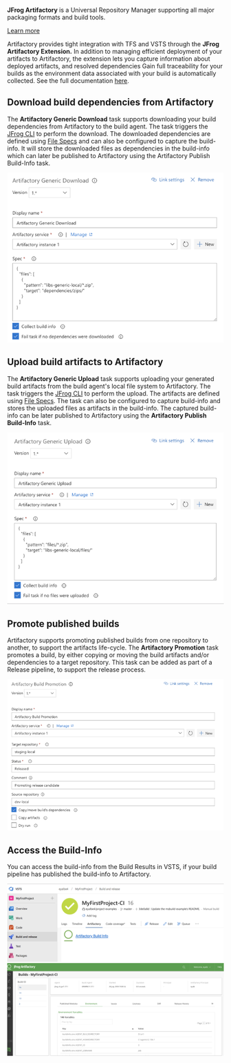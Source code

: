 **JFrog Artifactory** is a Universal Repository Manager supporting all major packaging formats and build tools.

[Learn more](https://jfrog.com/artifactory/)

Artifactory provides tight integration with TFS and VSTS through the **JFrog Artifactory Extension.** 
In addition to managing efficient deployment of your artifacts to Artifactory, 
the extension lets you capture information about deployed artifacts, 
and resolved dependencies Gain full traceability for your builds as the environment data associated with your build is automatically collected.
See the full documentation [here](https://www.jfrog.com/confluence/display/RTF/VSTS+and+TFS+Artifactory+Extension).

## Download build dependencies from Artifactory
The **Artifactory Generic Download** task supports downloading your build dependencies from Artifactory to the build agent. 
The task triggers the [JFrog CLI](https://www.jfrog.com/confluence/display/CLI/JFrog+CLI) to perform the download. The downloaded dependencies are defined using [File Specs](https://www.jfrog.com/confluence/display/CLI/CLI+for+JFrog+Artifactory#CLIforJFrogArtifactory-UsingFileSpecs) 
and can also be configured to capture the build-info. 
It will store the downloaded files as dependencies in the build-info which can later be published to Artifactory using the Artifactory Publish Build-Info task.

![BuildInfo](images/marketplace/generic-download.png)

## Upload build artifacts to Artifactory
The **Artifactory Generic Upload** task supports uploading your generated build artifacts from the build agent's local file system to Artifactory. 
The task triggers the [JFrog CLI](https://www.jfrog.com/confluence/display/CLI/JFrog+CLI) to perform the upload. 
The artifacts are defined using [File Specs](https://www.jfrog.com/confluence/display/CLI/CLI+for+JFrog+Artifactory#CLIforJFrogArtifactory-UsingFileSpecs). 
The task can also be configured to capture build-info and stores the uploaded files as artifacts in the build-info. The captured build-info can be later published to Artifactory using the **Artifactory Publish Build-Info** task.

![BuildInfo](images/marketplace/generic-upload.png)

## Promote published builds 
Artifactory supports promoting published builds from one repository to another, 
to support the artifacts life-cycle. 
The **Artifactory Promotion** task promotes a build, by either copying or moving the build artifacts and/or dependencies to a target repository. 
This task can be added as part of a Release pipeline, to support the release process.

![BuildInfo](images/marketplace/build-promotion.png)

## Access the Build-Info
You can access the build-info from the Build Results in VSTS, if your build pipeline has published the build-info to Artifactory.

![BuildInfo](images/marketplace/build-info.png)
![BuildInfo](images/marketplace/build-info-in-artifactory.png)
